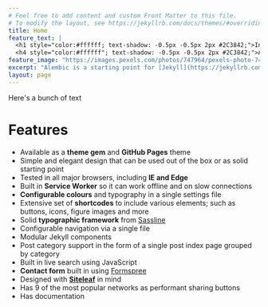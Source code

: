 ```yaml
---
# Feel free to add content and custom Front Matter to this file.
# To modify the layout, see https://jekyllrb.com/docs/themes/#overriding-theme-defaults
title: Home
feature_text: |
  <h1 style="color:#ffffff; text-shadow: -0.5px -0.5px 2px #2C3842;">Innovation Toolbox</h1>
  <h4 style="color:#ffffff"; text-shadow: -0.5px -0.5px 2px #2C3842;">A toolbox for innovators of all kinds, everywhere.</h4>
feature_image: "https://images.pexels.com/photos/747964/pexels-photo-747964.jpeg?auto=compress&cs=tinysrgb&dpr=3&h=750&w=1260"
excerpt: "Alembic is a starting point for [Jekyll](https://jekyllrb.com/) projects. Rather than starting from scratch, this boilerplate is designed to get the ball rolling immediately. Install it, configure it, tweak it, push it."
layout: page
---
```

Here's a bunch of text

# Features

- Available as a **theme gem** and **GitHub Pages** theme
- Simple and elegant design that can be used out of the box or as solid starting point
- Tested in all major browsers, including **IE and Edge**
- Built in **Service Worker** so it can work offline and on slow connections
- **Configurable colours** and typography in a single settings file
- Extensive set of **shortcodes** to include various elements; such as buttons, icons, figure images and more
- Solid **typographic framework** from [Sassline](https://sassline.com/)
- Configurable navigation via a single file
- Modular Jekyll components
- Post category support in the form of a single post index page grouped by category
- Built in live search using JavaScript
- **Contact form** built in using [Formspree](https://formspree.io/)
- Designed with **[Siteleaf](https://www.siteleaf.com/)** in mind
- Has 9 of the most popular networks as performant sharing buttons
- Has documentation
